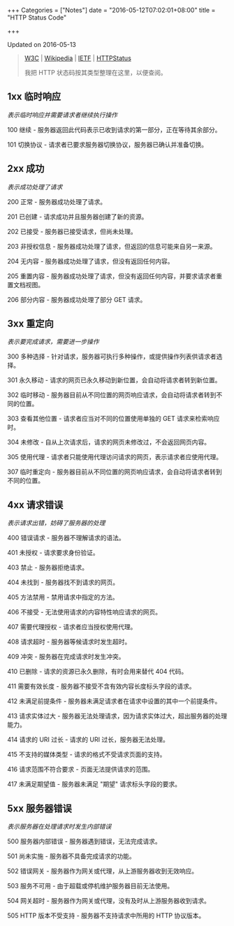 +++
Categories = ["Notes"]
date = "2016-05-12T07:02:01+08:00"
title = "HTTP Status Code"

+++

<!--more-->

Updated on 2016-05-13

> [W3C](https://www.w3.org/Protocols/rfc2616/rfc2616-sec10.html) | [Wikipedia](https://en.m.wikipedia.org/wiki/List_of_HTTP_status_codes) | [IETF](https://tools.ietf.org/html/rfc7231#section-6) | [HTTPStatus](https://httpstatuses.com/)
>
> 我把 HTTP 状态码按其类型整理在这里，以便查阅。

## 1xx 临时响应
*表示临时响应并需要请求者继续执行操作*

100 继续 - 服务器返回此代码表示已收到请求的第一部分，正在等待其余部分。

101 切换协议 - 请求者已要求服务器切换协议，服务器已确认并准备切换。

## 2xx 成功
*表示成功处理了请求*

200 正常 - 服务器成功处理了请求。

201 已创建 - 请求成功并且服务器创建了新的资源。

202 已接受 - 服务器已接受请求，但尚未处理。

203 非授权信息 - 服务器成功处理了请求，但返回的信息可能来自另一来源。

204 无内容 - 服务器成功处理了请求，但没有返回任何内容。

205 重置内容 - 服务器成功处理了请求，但没有返回任何内容，并要求请求者重置文档视图。

206 部分内容 - 服务器成功处理了部分 GET 请求。

## 3xx 重定向
*表示要完成请求，需要进一步操作*

300 多种选择 - 针对请求，服务器可执行多种操作，或提供操作列表供请求者选择。

301 永久移动 - 请求的网页已永久移动到新位置，会自动将请求者转到新位置。

302 临时移动 - 服务器目前从不同位置的网页响应请求，会自动将请求者转到不同的位置。

303 查看其他位置 - 请求者应当对不同的位置使用单独的 GET 请求来检索响应时。

304 未修改 - 自从上次请求后，请求的网页未修改过，不会返回网页内容。

305 使用代理 - 请求者只能使用代理访问请求的网页，表示请求者应使用代理。

307 临时重定向 - 服务器目前从不同位置的网页响应请求，会自动将请求者转到不同的位置。

## 4xx 请求错误
*表示请求出错，妨碍了服务器的处理*

400 错误请求 - 服务器不理解请求的语法。

401 未授权 - 请求要求身份验证。

403 禁止 - 服务器拒绝请求。

404 未找到 - 服务器找不到请求的网页。

405 方法禁用 - 禁用请求中指定的方法。

406 不接受 - 无法使用请求的内容特性响应请求的网页。

407 需要代理授权 - 请求者应当授权使用代理。

408 请求超时 - 服务器等候请求时发生超时。

409 冲突 - 服务器在完成请求时发生冲突。

410 已删除 - 请求的资源已永久删除，有时会用来替代 404 代码。

411 需要有效长度 - 服务器不接受不含有效内容长度标头字段的请求。

412 未满足前提条件 - 服务器未满足请求者在请求中设置的其中一个前提条件。

413 请求实体过大 - 服务器无法处理请求，因为请求实体过大，超出服务器的处理能力。

414 请求的 URI 过长 - 请求的 URI 过长，服务器无法处理。

415 不支持的媒体类型 - 请求的格式不受请求页面的支持。

416 请求范围不符合要求 - 页面无法提供请求的范围。

417 未满足期望值 - 服务器未满足 "期望" 请求标头字段的要求。

## 5xx 服务器错误
*表示服务器在处理请求时发生内部错误*

500 服务器内部错误 - 服务器遇到错误，无法完成请求。

501 尚未实施 - 服务器不具备完成请求的功能。

502 错误网关 - 服务器作为网关或代理，从上游服务器收到无效响应。

503 服务不可用 - 由于超载或停机维护服务器目前无法使用。

504 网关超时 - 服务器作为网关或代理，没有及时从上游服务器收到请求。

505 HTTP 版本不受支持 - 服务器不支持请求中所用的 HTTP 协议版本。
